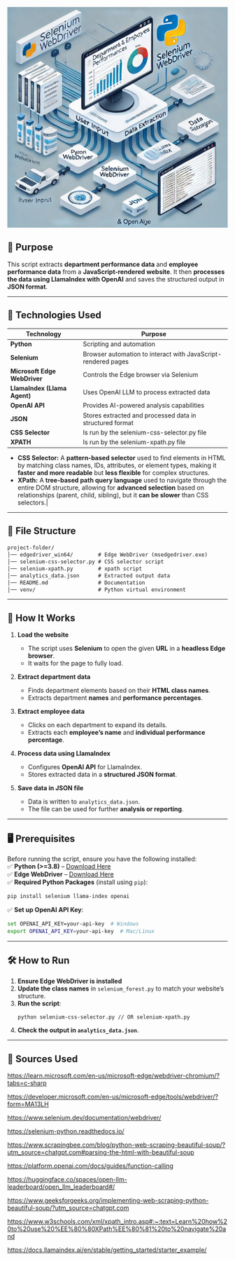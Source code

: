
![alt text](https://github.com/BekeAtGithub/seleniumRender/blob/main/seleniumRender.jpg)

## **📌 Purpose**
This script extracts **department performance data** and **employee performance data** from a **JavaScript-rendered website**. It then **processes the data using LlamaIndex with OpenAI** and saves the structured output in **JSON format**.

--- 

## **🔧 Technologies Used**
| Technology    | Purpose |
|--------------|---------|
| **Python** | Scripting and automation |
| **Selenium** | Browser automation to interact with JavaScript-rendered pages |
| **Microsoft Edge WebDriver** | Controls the Edge browser via Selenium |
| **LlamaIndex (Llama Agent)** | Uses OpenAI LLM to process extracted data |
| **OpenAI API** | Provides AI-powered analysis capabilities |
| **JSON** | Stores extracted and processed data in structured format |
| **CSS Selector** | Is run by the selenium-css-selector.py file |
| **XPATH** | Is run by the selenium-xpath.py file

- **CSS Selector:** A **pattern-based selector** used to find elements in HTML by matching class names, IDs, attributes, or element types, making it **faster and more readable** but **less flexible** for complex structures.  
- **XPath:** A **tree-based path query language** used to navigate through the entire DOM structure, allowing for **advanced selection** based on relationships (parent, child, sibling), but it **can be slower** than CSS selectors.|

---

## **📂 File Structure**
```
project-folder/
│── edgedriver_win64/        # Edge WebDriver (msedgedriver.exe)
│── selenium-css-selector.py # CSS selector script
│── selenium-xpath.py        # xpath script
│── analytics_data.json      # Extracted output data
│── README.md                # Documentation
│── venv/                    # Python virtual environment
```

---

## **🚀 How It Works**
1. **Load the website**  
   - The script uses **Selenium** to open the given **URL** in a **headless Edge browser**.  
   - It waits for the page to fully load.  

2. **Extract department data**  
   - Finds department elements based on their **HTML class names**.  
   - Extracts department **names** and **performance percentages**.  

3. **Extract employee data**  
   - Clicks on each department to expand its details.  
   - Extracts each **employee’s name** and **individual performance percentage**.  

4. **Process data using LlamaIndex**  
   - Configures **OpenAI API** for LlamaIndex.  
   - Stores extracted data in a **structured JSON format**.  

5. **Save data in JSON file**  
   - Data is written to `analytics_data.json`.  
   - The file can be used for further **analysis or reporting**.  

---

## **🖥️ Prerequisites**
Before running the script, ensure you have the following installed:  
✅ **Python (>=3.8)** – [Download Here](https://www.python.org/downloads/)  
✅ **Edge WebDriver** – [Download Here](https://developer.microsoft.com/en-us/microsoft-edge/tools/webdriver/)  
✅ **Required Python Packages** (install using `pip`):
```sh
pip install selenium llama-index openai
```
✅ **Set up OpenAI API Key**:
```sh
set OPENAI_API_KEY=your-api-key  # Windows
export OPENAI_API_KEY=your-api-key  # Mac/Linux
```

---

## **🛠 How to Run**
1. **Ensure Edge WebDriver is installed**  
2. **Update the class names** in `selenium_forest.py` to match your website’s structure.  
3. **Run the script**:
   ```sh
   python selenium-css-selector.py // OR selenium-xpath.py
   ```
4. **Check the output in `analytics_data.json`**.

---

## **🔧 Sources Used**
https://learn.microsoft.com/en-us/microsoft-edge/webdriver-chromium/?tabs=c-sharp 

https://developer.microsoft.com/en-us/microsoft-edge/tools/webdriver/?form=MA13LH

https://www.selenium.dev/documentation/webdriver/

https://selenium-python.readthedocs.io/

https://www.scrapingbee.com/blog/python-web-scraping-beautiful-soup/?utm_source=chatgpt.com#parsing-the-html-with-beautiful-soup

https://platform.openai.com/docs/guides/function-calling

https://huggingface.co/spaces/open-llm-leaderboard/open_llm_leaderboard#/

https://www.geeksforgeeks.org/implementing-web-scraping-python-beautiful-soup/?utm_source=chatgpt.com

https://www.w3schools.com/xml/xpath_intro.asp#:~:text=Learn%20how%20to%20use%20%EE%80%80XPath%EE%80%81%20to%20navigate%20and

https://docs.llamaindex.ai/en/stable/getting_started/starter_example/
